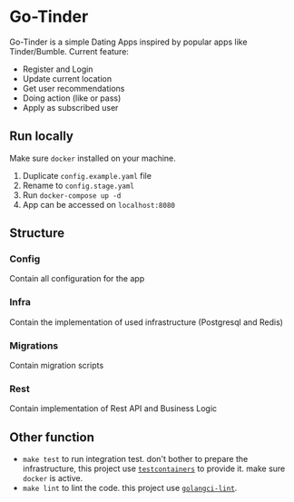 # Go-Tinder

Go-Tinder is a simple Dating Apps inspired by popular apps like Tinder/Bumble.
Current feature:

* Register and Login
* Update current location
* Get user recommendations
* Doing action (like or pass)
* Apply as subscribed user

## Run locally

Make sure `docker` installed on your machine.

1. Duplicate `config.example.yaml` file
2. Rename to `config.stage.yaml`
3. Run `docker-compose up -d`
4. App can be accessed on `localhost:8080`

## Structure

### Config

Contain all configuration for the app

### Infra

Contain the implementation of used infrastructure (Postgresql and Redis)

### Migrations

Contain migration scripts

### Rest

Contain implementation of Rest API and Business Logic

## Other function

* `make test` to run integration test. don't bother to prepare the infrastructure, this project use [`testcontainers`](https://golang.testcontainers.org/) to provide it. make sure `docker` is active.
* `make lint` to lint the code. this project use [`golangci-lint`](https://golangci-lint.run/).
